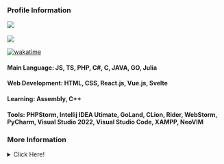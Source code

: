 <h3><b>Profile Information</b></h3>
<a href="https://KohakuChan.my.to">
    <img src="https://count.getloli.com/get/@MelidaZ?theme=moebooru"/>
</a>
<br>
<br>
<a href="https://KohakuChan.my.to">
    <img src="https://discord.c99.nl/widget/theme-1/568093374662311956.png"></a>
</a>

[![wakatime](https://wakatime.com/badge/user/f0797c6d-4099-4a7f-947c-a8144dcd6348.svg)](https://wakatime.com/@f0797c6d-4099-4a7f-947c-a8144dcd6348)

#### Main Language: JS, TS, PHP, C#, C, JAVA, GO, Julia
#### Web Development: HTML, CSS, React.js, Vue.js, Svelte
#### Learning: Assembly, C++
#### Tools: PHPStorm, Intellij IDEA Utimate, GoLand, CLion, Rider, WebStorm, PyCharm, Visual Studio 2022, Visual Studio Code, XAMPP, NeoVIM
<h3>More Information</h3>
<details>
    <summary>Click Here!</summary>
    <br>
    <br>
    <div align="center">
        <img src="https://github-readme
                  stats.vercel.app/api/username=KohakuChanX&show_icons=true&include_all_commits=true&line_height=33&count_private=true&theme=react"/>
        <img src="https://github-readme-stats.vercel.app/api/top-langs?username=KohakuChanX&langs_count=4&count_private=true&theme=react"/>
    </div>
    <div align="left">
        <img src="https://github-readme-streak-stats.herokuapp.com/?user=KohakuChanX&theme=dark"/>
        <br>
        <br>
        <img src="https://activity-graph.herokuapp.com/graph?username=KohakuChanX&theme=github"/>
        <br>
        <br>
        <img src="https://github-profile-trophy.vercel.app/?username=KohakuChanX&theme=discord"/>
    </div>
</details>

<!-- profile update: hello -->

<!-- profile update: bye -->
